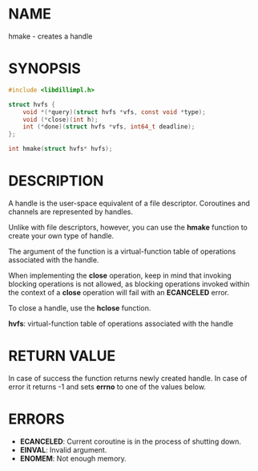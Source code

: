 # NAME

hmake - creates a handle

# SYNOPSIS

```c
#include <libdillimpl.h>

struct hvfs {
    void *(*query)(struct hvfs *vfs, const void *type);
    void (*close)(int h);
    int (*done)(struct hvfs *vfs, int64_t deadline);
};

int hmake(struct hvfs* hvfs);
```

# DESCRIPTION

A handle is the user-space equivalent of a file descriptor.
Coroutines and channels are represented by handles.

Unlike with file descriptors, however, you can use the **hmake**
function to create your own type of handle.

The argument of the function is a virtual-function table of
operations associated with the handle.

When implementing the **close** operation, keep in mind that
invoking blocking operations is not allowed, as blocking operations
invoked within the context of a **close** operation will fail with
an **ECANCELED** error.

To close a handle, use the **hclose** function.

**hvfs**: virtual-function table of operations associated with the handle

# RETURN VALUE

In case of success the function returns newly created handle. In case of error it returns -1 and sets **errno** to one of the values below.

# ERRORS

* **ECANCELED**: Current coroutine is in the process of shutting down.
* **EINVAL**: Invalid argument.
* **ENOMEM**: Not enough memory.

